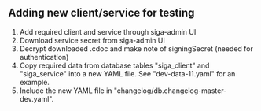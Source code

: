 ## Adding new client/service for testing
1. Add required client and service through siga-admin UI
2. Download service secret from siga-admin UI
3. Decrypt downloaded .cdoc and make note of signingSecret (needed for authentication)
4. Copy required data from database tables "siga_client" and "siga_service" into a new YAML file. See "dev-data-11.yaml" for an example.
5. Include the new YAML file in "changelog/db.changelog-master-dev.yaml".
